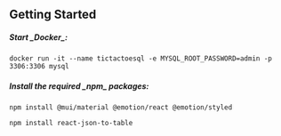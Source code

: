 <h2>Getting Started</h2>

<h5>Start _Docker_:</h5>

```
docker run -it --name tictactoesql -e MYSQL_ROOT_PASSWORD=admin -p 3306:3306 mysql
```

<h5>Install the required _npm_ packages:</h5>

```
npm install @mui/material @emotion/react @emotion/styled
```

```
npm install react-json-to-table
```